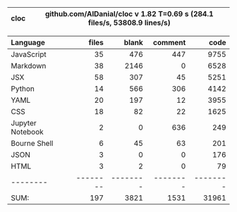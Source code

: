 cloc|github.com/AlDanial/cloc v 1.82  T=0.69 s (284.1 files/s, 53808.9 lines/s)
--- | ---

Language|files|blank|comment|code
:-------|-------:|-------:|-------:|-------:
JavaScript|35|476|447|9755
Markdown|38|2146|0|6528
JSX|58|307|45|5251
Python|14|566|306|4142
YAML|20|197|12|3955
CSS|18|82|22|1625
Jupyter Notebook|2|0|636|249
Bourne Shell|6|45|63|201
JSON|3|0|0|176
HTML|3|2|0|79
--------|--------|--------|--------|--------
SUM:|197|3821|1531|31961
